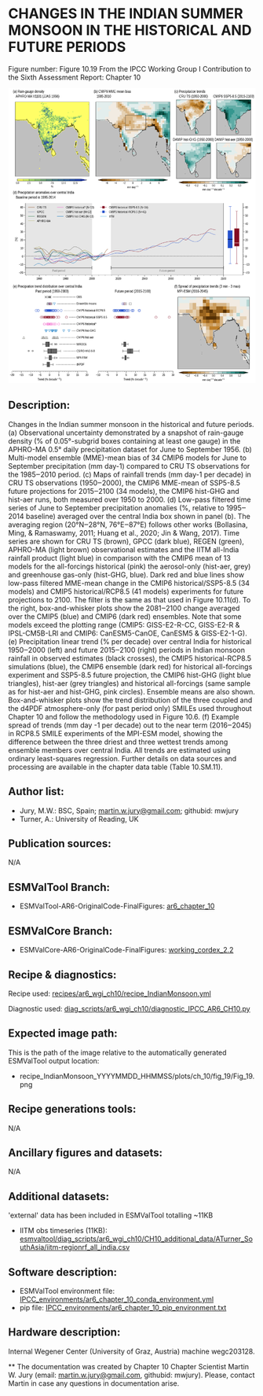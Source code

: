 CHANGES IN THE INDIAN SUMMER MONSOON IN THE HISTORICAL AND FUTURE PERIODS
=========================================================================

Figure number: Figure 10.19
From the IPCC Working Group I Contribution to the Sixth Assessment Report: Chapter 10

![Figure 10.19](../images/ar6_wg1_chap10_figure10_19_Monsoon_India.png?raw=true)


Description:
------------
Changes in the Indian summer monsoon in the historical and future periods. (a) Observational uncertainty demonstrated by a snapshot of rain-gauge density (% of 0.05°-subgrid boxes containing at least one gauge) in the APHRO-MA 0.5° daily precipitation dataset for June to September 1956. (b) Multi-model ensemble (MME)-mean bias of 34 CMIP6 models for June to September precipitation (mm day-1) compared to CRU TS observations for the 1985‒2010 period. (c) Maps of rainfall trends (mm day-1 per decade) in CRU TS observations (1950‒2000), the CMIP6 MME-mean of SSP5-8.5 future projections for 2015‒2100 (34 models), the CMIP6 hist-GHG and hist-aer runs, both measured over 1950 to 2000. (d) Low-pass filtered time series of June to September precipitation anomalies (%, relative to 1995‒2014 baseline) averaged over the central India box shown in panel (b). The averaging region (20°N‒28°N, 76°E‒87°E) follows other works (Bollasina, Ming, & Ramaswamy, 2011; Huang et al., 2020; Jin & Wang, 2017). Time series are shown for CRU TS (brown), GPCC (dark blue), REGEN (green), APHRO-MA (light brown) observational estimates and the IITM all-India rainfall product (light blue) in comparison with the CMIP6 mean of 13 models for the all-forcings historical (pink) the aerosol-only (hist-aer, grey) and greenhouse gas-only (hist-GHG, blue). Dark red and blue lines show low-pass filtered MME-mean change in the CMIP6 historical/SSP5-8.5 (34 models) and CMIP5
historical/RCP8.5 (41 models) experiments for future projections to 2100. The filter is the same as that used in Figure 10.11(d). To the right, box-and-whisker plots show the 2081‒2100 change averaged over the CMIP5 (blue) and CMIP6 (dark red) ensembles. Note that some models exceed the plotting range (CMIP5: GISS-E2-R-CC, GISS-E2-R & IPSL-CM5B-LRl and CMIP6: CanESM5-CanOE, CanESM5 & GISS-E2-1-G). (e) Precipitation linear trend (% per decade) over central India for historical 1950‒2000 (left) and future 2015‒2100 (right) periods in Indian monsoon rainfall in observed estimates (black crosses), the CMIP5 historical-RCP8.5 simulations (blue), the CMIP6 ensemble (dark red) for historical all-forcings experiment and SSP5-8.5 future projection, the CMIP6 hist-GHG (light blue triangles), hist-aer (grey triangles) and historical all-forcings (same sample as for hist-aer and hist-GHG, pink circles). Ensemble means are also shown. Box-and-whisker plots show the trend distribution of the three coupled and the d4PDF atmosphere-only (for past period only) SMILEs used throughout Chapter 10 and follow the methodology used in Figure 10.6. (f) Example spread of trends (mm day -1 per decade) out to the near term (2016‒2045) in RCP8.5 SMILE experiments of the MPI-ESM model, showing the difference between the three driest and three wettest trends among ensemble members over central India. All trends are estimated using ordinary least-squares regression. Further details on data sources and processing are available in the chapter data table (Table 10.SM.11).


Author list:
------------
- Jury, M.W.: BSC, Spain; martin.w.jury@gmail.com; githubid: mwjury
- Turner, A.: University of Reading, UK


Publication sources:
--------------------
N/A


ESMValTool Branch:
------------------
- ESMValTool-AR6-OriginalCode-FinalFigures: [ar6_chapter_10](https://github.com/ESMValGroup/ESMValTool-AR6-OriginalCode-FinalFigures/tree/ar6_chapter_10)


ESMValCore Branch:
------------------
- ESMValCore-AR6-OriginalCode-FinalFigures: [working_cordex_2.2](https://github.com/ESMValGroup/ESMValCore-AR6-OriginalCode-FinalFigures/tree/working_cordex_2.2)


Recipe & diagnostics:
---------------------
Recipe used: [recipes/ar6_wgi_ch10/recipe_IndianMonsoon.yml](https://github.com/ESMValGroup/ESMValTool-AR6-OriginalCode-FinalFigures/blob/ar6_chapter_10/esmvaltool/recipes/ar6_wgi_ch10/recipe_IndianMonsoon.yml)

Diagnostic used: [diag_scripts/ar6_wgi_ch10/diagnostic_IPCC_AR6_CH10.py](https://github.com/ESMValGroup/ESMValTool-AR6-OriginalCode-FinalFigures/blob/ar6_chapter_10/esmvaltool/diag_scripts/ar6_wgi_ch10/diagnostic_IPCC_AR6_CH10.py)


Expected image path:
--------------------
This is the path of the image relative to the automatically generated ESMValTool output location:
- recipe_IndianMonsoon_YYYYMMDD_HHMMSS/plots/ch_10/fig_19/Fig_19.png


Recipe generations tools:
-------------------------
N/A


Ancillary figures and datasets:
-------------------------------
N/A


Additional datasets:
--------------------
'external' data has been included in ESMValTool totalling ~11KB
- IITM obs timeseries (11KB): [esmvaltool/diag_scripts/ar6_wgi_ch10/CH10_additional_data/ATurner_SouthAsia/iitm-regionrf_all_india.csv](https://github.com/ESMValGroup/ESMValTool-AR6-OriginalCode-FinalFigures/tree/ar6_chapter_10/esmvaltool/diag_scripts/ar6_wgi_ch10/CH10_additional_data)


Software description:
---------------------
- ESMValTool environment file: [IPCC_environments/ar6_chapter_10_conda_environment.yml](https://github.com/ESMValGroup/ESMValTool-AR6-OriginalCode-FinalFigures/blob/main/IPCC_environments/ar6_chap_3_fig_3_10_conda_environment.yml)
- pip file: [IPCC_environments/ar6_chapter_10_pip_environment.txt](https://github.com/ESMValGroup/ESMValTool-AR6-OriginalCode-FinalFigures/blob/main/IPCC_environments/ar6_chapter_10_pip_environment.txt)


Hardware description:
---------------------
Internal Wegener Center (University of Graz, Austria) machine wegc203128.

** The documentation was created by Chapter 10 Chapter Scientist Martin W. Jury (email: martin.w.jury@gmail.com, githubid: mwjury). Please, contact Martin in case any questions in documentation arise.